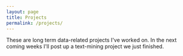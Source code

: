 ```yaml
---
layout: page
title: Projects
permalink: /projects/
---
```


These are long term data-related projects I've worked on.
In the next coming weeks I'll post up a text-mining project we just finished. 


